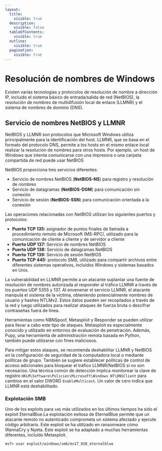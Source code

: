 ```yaml
---
layout:
  title:
    visible: true
  description:
    visible: false
  tableOfContents:
    visible: true
  outline:
    visible: true
  pagination:
    visible: true
---
```


# Resolución de nombres de Windows

Existen varias tecnologías y protocolos de resolución de nombre a dirección IP, incluido el sistema básico de entrada/salida de red (NetBIOS), la resolución de nombres de multidifusión local de enlace (LLMNR) y el sistema de nombres de dominio (DNS).

## **Servicio de nombres NetBIOS y LLMNR**

NetBIOS y LLMNR son protocolos que Microsoft Windows utiliza principalmente para la identificación del host. LLMNR, que se basa en el formato del protocolo DNS, permite a los hosts en el mismo enlace local realizar la resolución de nombres para otros hosts. Por ejemplo, un host de Windows que intenta comunicarse con una impresora o una carpeta compartida de red puede usar NetBIOS

NetBIOS proporciona tres servicios diferentes:

* Servicio de nombres NetBIOS (**NetBIOS-NS**) para registro y resolución de nombres
* Servicio de datagramas (**NetBIOS-DGM**) para comunicación sin conexión
* Servicio de sesión (**NetBIOS-SSN**) para comunicación orientada a la conexión

Las operaciones relacionadas con NetBIOS utilizan los siguientes puertos y protocolos:

* **Puerto TCP 135:** asignador de puntos finales de llamada a procedimiento remoto de Microsoft (MS-RPC), utilizado para la comunicación de cliente a cliente y de servidor a cliente
* **Puerto UDP 137:** Servicio de nombres NetBIOS
* **Puerto UDP 138:** Servicio de datagramas NetBIOS
* **Puerto TCP 139:** Servicio de sesión NetBIOS
* **Puerto TCP 445:** protocolo SMB, utilizado para compartir archivos entre diferentes sistemas operativos, incluidos Windows y sistemas basados ​​en Unix.

La vulnerabilidad en LLMNR permite a un atacante suplantar una fuente de resolución de nombres autorizada al responder al tráfico LLMNR a través de los puertos UDP 5355 y 137. Al envenenar el servicio LLMNR, el atacante manipula el sistema de la víctima, obteniendo potencialmente nombres de usuario y hashes NTLMv2. Estos datos pueden ser recopilados a través de la red y luego utilizados para realizar ataques de fuerza bruta o descifrar contraseñas fuera de línea.

Herramientas como NBNSpoof, Metasploit y Responder se pueden utilizar para llevar a cabo este tipo de ataques. Metasploit es especialmente conocido y utilizado en entornos de evaluación de penetración. Además, Pupy, una herramienta de administración remota basada en Python, también puede utilizarse con fines maliciosos.

Para mitigar estos ataques, se recomienda deshabilitar LLMNR y NetBIOS en la configuración de seguridad de la computadora local o mediante políticas de grupo. También se sugiere establecer políticas de control de acceso adicionales para bloquear el tráfico LLMNR/NetBIOS si no son necesarios. Una técnica común de detección implica monitorear la clave de registro `HKLM\Software\Policies\Microsoft\Windows NT\DNSClient` para cambios en el valor DWORD `EnableMulticast`. Un valor de cero indica que LLMNR está deshabilitado.

### Explotación SMB&#x20;

Uno de los exploits para `smb` más utilizados en los últimos tiempos ha sido el exploit EternalBlue.La explotación exitosa de EternalBlue permite que un atacante remoto no autenticado comprometa un sistema afectado y ejecute código arbitrario. Este exploit se ha utilizado en ransomware cómo WannaCry y Nyeta. Este exploit se ha adaptado a muchas herramientas diferentes, incluido Metasploit.

```
msf> usar exploit/windows/smb/ms17_010_eternalblue
```

